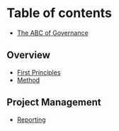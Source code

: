 # Table of contents

* [The ABC of Governance](README.md)

## Overview

* [First Principles](overview/first-principles.md)
* [Method](overview/method.md)

## Project Management

* [Reporting](project-management/reporting.md)

